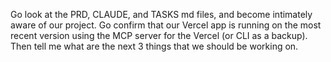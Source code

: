 Go look at the PRD, CLAUDE, and TASKS md files, and become intimately aware of our project. Go confirm that our Vercel app is running on the most recent version using the MCP server for the Vercel (or CLI as a backup). Then tell me what are the next 3 things that we should be working on.